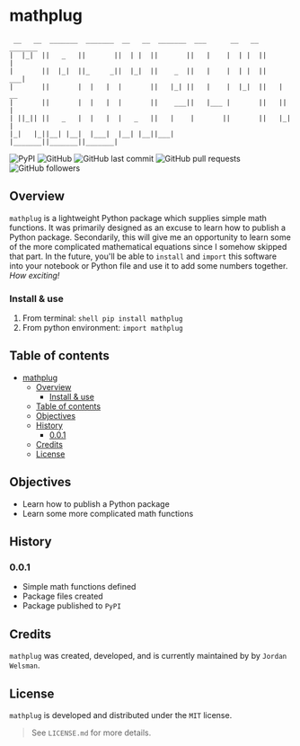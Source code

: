 # mathplug

```ASCII
 __   __  _______  _______  __   __  _______  ___      __   __  _______ 
|  |_|  ||   _   ||       ||  | |  ||       ||   |    |  | |  ||       |
|       ||  |_|  ||_     _||  |_|  ||    _  ||   |    |  | |  ||    ___|
|       ||       |  |   |  |       ||   |_| ||   |    |  |_|  ||   | __ 
|       ||       |  |   |  |       ||    ___||   |___ |       ||   ||  |
| ||_|| ||   _   |  |   |  |   _   ||   |    |       ||       ||   |_| |
|_|   |_||__| |__|  |___|  |__| |__||___|    |_______||_______||_______|
```

![PyPI](https://img.shields.io/pypi/v/mathplug)
![GitHub](https://img.shields.io/github/license/JordanWelsman/mathplug)
![GitHub last commit](https://img.shields.io/github/last-commit/JordanWelsman/mathplug)
![GitHub pull requests](https://img.shields.io/github/issues-pr/JordanWelsman/mathplug)
![GitHub followers](https://img.shields.io/github/followers/JordanWelsman?style=social)

## Overview

 `mathplug` is a lightweight Python package which supplies simple math functions. It was primarily designed as an excuse to learn how to publish a Python package. Secondarily, this will give me an opportunity to learn some of the more complicated mathematical equations since I somehow skipped that part. In the future, you'll be able to `install` and `import` this software into your notebook or Python file and use it to add some numbers together. _How exciting!_

### Install & use

1. From terminal:
`shell pip install mathplug`
2. From python environment:
`import mathplug`

## Table of contents

- [mathplug](#mathplug)
  - [Overview](#overview)
    - [Install & use](#install--use)
  - [Table of contents](#table-of-contents)
  - [Objectives](#objectives)
  - [History](#history)
    - [0.0.1](#001)
  - [Credits](#credits)
  - [License](#license)

## Objectives

- Learn how to publish a Python package
- Learn some more complicated math functions

## History

### 0.0.1

- Simple math functions defined
- Package files created
- Package published to `PyPI`

## Credits

`mathplug` was created, developed, and is currently maintained by by `Jordan Welsman`.

## License

`mathplug` is developed and distributed under the `MIT` license.
>See `LICENSE.md` for more details.

